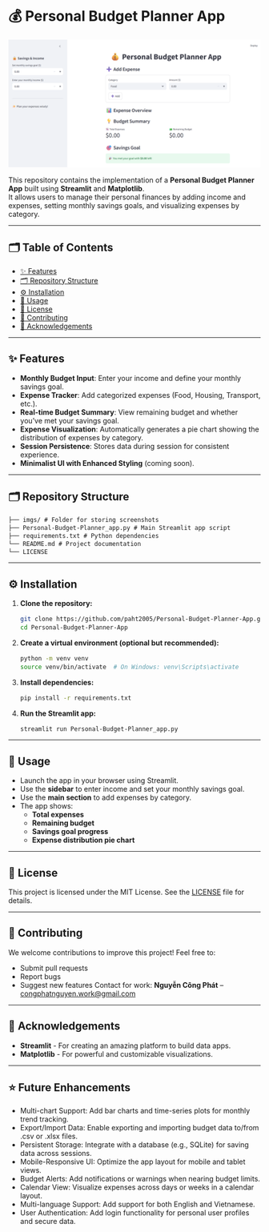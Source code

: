 # 💰 Personal Budget Planner App

![screen](/imgs/screen.png)

This repository contains the implementation of a **Personal Budget Planner App** built using **Streamlit** and **Matplotlib**.  
It allows users to manage their personal finances by adding income and expenses, setting monthly savings goals, and visualizing expenses by category.

---

## 🗂️ Table of Contents

- [✨ Features](#-features)
- [🗂️ Repository Structure](#️-repository-structure)
- [⚙️ Installation](#️-installation)
- [🎯 Usage](#-usage)
- [📄 License](#-license)
- [🤝 Contributing](#-contributing)
- [🧠 Acknowledgements](#-acknowledgements)

---

## ✨ Features

- **Monthly Budget Input**: Enter your income and define your monthly savings goal.
- **Expense Tracker**: Add categorized expenses (Food, Housing, Transport, etc.).
- **Real-time Budget Summary**: View remaining budget and whether you’ve met your savings goal.
- **Expense Visualization**: Automatically generates a pie chart showing the distribution of expenses by category.
- **Session Persistence**: Stores data during session for consistent experience.
- **Minimalist UI with Enhanced Styling** (coming soon).

---

## 🗂️ Repository Structure
```
├── imgs/ # Folder for storing screenshots
├── Personal-Budget-Planner_app.py # Main Streamlit app script
├── requirements.txt # Python dependencies
└── README.md # Project documentation
└── LICENSE

```
---

## ⚙️ Installation

1. **Clone the repository:**
   ```bash
   git clone https://github.com/paht2005/Personal-Budget-Planner-App.git
   cd Personal-Budget-Planner-App
   ```
2. **Create a virtual environment (optional but recommended):**
   ```bash
   python -m venv venv
   source venv/bin/activate  # On Windows: venv\Scripts\activate
   ```
3. **Install dependencies:**
   ```bash
   pip install -r requirements.txt
   ```
4. **Run the Streamlit app:**
   ```bash
   streamlit run Personal-Budget-Planner_app.py
   ```
---
## 🎯 Usage
- Launch the app in your browser using Streamlit.
- Use the **sidebar** to enter income and set your monthly savings goal.
- Use the **main section** to add expenses by category.
- The app shows:
  - **Total expenses**
  - **Remaining budget**
  - **Savings goal progress**
  - **Expense distribution pie chart**
---
## 📄 License
This project is licensed under the MIT License. See the [LICENSE](./LICENSE) file for details.

---
## 🤝 Contributing
We welcome contributions to improve this project!
Feel free to:
- Submit pull requests
- Report bugs
- Suggest new features
Contact for work: **Nguyễn Công Phát** – congphatnguyen.work@gmail.com
---
## 🧠 Acknowledgements
- **Streamlit** - For creating an amazing platform to build data apps.
- **Matplotlib** - For powerful and customizable visualizations.
---
## ⭐ Future Enhancements
- Multi-chart Support: Add bar charts and time-series plots for monthly trend tracking.
- Export/Import Data: Enable exporting and importing budget data to/from .csv or .xlsx files.
- Persistent Storage: Integrate with a database (e.g., SQLite) for saving data across sessions.
- Mobile-Responsive UI: Optimize the app layout for mobile and tablet views.
- Budget Alerts: Add notifications or warnings when nearing budget limits.
- Calendar View: Visualize expenses across days or weeks in a calendar layout.
- Multi-language Support: Add support for both English and Vietnamese.
- User Authentication: Add login functionality for personal user profiles and secure data.

